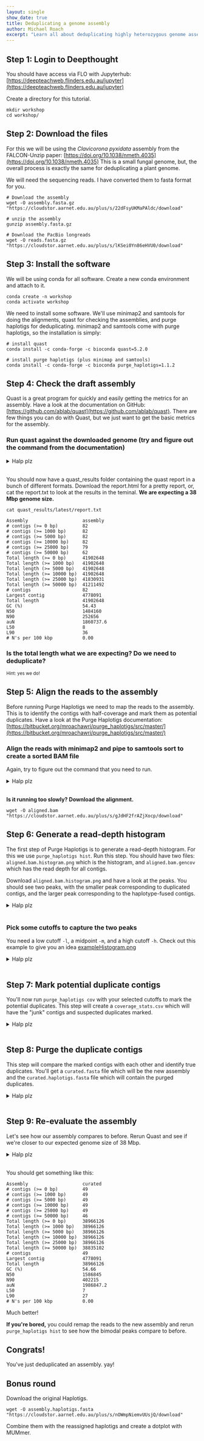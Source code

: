 ```yaml
---
layout: single
show_date: true
title: Deduplicating a genome assembly
author: Michael Roach
excerpt: "Learn all about deduplicating highly heterozygous genome assemblies"
---
```


## Step 1: Login to Deepthought

You should have access via FLO with Jupyterhub:
[https://deepteachweb.flinders.edu.au/jupyter](https://deepteachweb.flinders.edu.au/jupyter)

Create a directory for this tutorial.

```shell
mkdir workshop
cd workshop/
```

## Step 2: Download the files

For this we will be using the _Clavicorona pyxidata_ assembly from the FALCON-Unzip paper:
[https://doi.org/10.1038/nmeth.4035](https://doi.org/10.1038/nmeth.4035)
This is a small fungal genome, but, the overall process is exactly the same for deduplicating a plant genome.

We will need the sequencing reads.
I have converted them to fasta format for you.

```shell
# Download the assembly
wget -O assembly.fasta.gz "https://cloudstor.aarnet.edu.au/plus/s/22dFsyUKMaPAldc/download"

# unzip the assembly
gunzip assembly.fasta.gz

# Download the PacBio longreads
wget -O reads.fasta.gz "https://cloudstor.aarnet.edu.au/plus/s/lKSei0Yn86eHVU0/download"
```

## Step 3: Install the software

We will be using conda for all software.
Create a new conda environment and attach to it.

```shell
conda create -n workshop
conda activate workshop
```

We need to install some software. 
We'll use minimap2 and samtools for doing the alignments, 
quast for checking the assemblies, and purge haplotigs for deduplicating.
minimap2 and samtools come with purge haplotigs, so the installation is simply:

```shell
# install quast
conda install -c conda-forge -c bioconda quast=5.2.0

# install purge haplotigs (plus minimap and samtools)
conda install -c conda-forge -c bioconda purge_haplotigs=1.1.2
```

## Step 4: Check the draft assembly

Quast is a great program for quickly and easily getting the metrics for an assembly.
Have a look at the documentation on GitHub: [https://github.com/ablab/quast](https://github.com/ablab/quast). 
There are few things you can do with Quast, but we just want to get the basic metrics for the assembly.

### Run quast against the downloaded genome (try and figure out the command from the documentation)

<details>
    <summary>Halp plz</summary>
quast assembly.fasta
</details><br>

You should now have a quast_results folder containing the quast report in a bunch of different formats. 
Download the report.html for a pretty report, or, cat the report.txt to look at the results in the teminal.
__We are expecting a 38 Mbp genome size.__

```shell
cat quast_results/latest/report.txt
```

```text
Assembly                    assembly
# contigs (>= 0 bp)         82
# contigs (>= 1000 bp)      82
# contigs (>= 5000 bp)      82
# contigs (>= 10000 bp)     82
# contigs (>= 25000 bp)     79
# contigs (>= 50000 bp)     62
Total length (>= 0 bp)      41902648
Total length (>= 1000 bp)   41902648
Total length (>= 5000 bp)   41902648
Total length (>= 10000 bp)  41902648
Total length (>= 25000 bp)  41830931
Total length (>= 50000 bp)  41211492
# contigs                   82
Largest contig              4778091
Total length                41902648
GC (%)                      54.43
N50                         1484160
N90                         252656
auN                         1860737.6
L50                         8
L90                         36
# N's per 100 kbp           0.00

```

### Is the total length what we are expecting? Do we need to deduplicate? 

<small>Hint: yes we do!</small>

## Step 5: Align the reads to the assembly

Before running Purge Haplotigs we need to map the reads to the assembly.
This is to identify the contigs with half-coverage and mark them as potential duplicates.
Have a look at the Purge Haplotigs documentation:
[https://bitbucket.org/mroachawri/purge_haplotigs/src/master/](https://bitbucket.org/mroachawri/purge_haplotigs/src/master/)

### Align the reads with minimap2 and pipe to samtools sort to create a sorted BAM file

Again, try to figure out the command that you need to run.

<details>
    <summary>Halp plz</summary>

minimap2 -ax map-pb assembly.fasta reads.fasta.gz | samtools sort > alignment.bam

</details><br>

__Is it running too slowly?
Download the alignment.__

```shell
wget -O aligned.bam "https://cloudstor.aarnet.edu.au/plus/s/gJdHF2frAZjXocp/download"
```

## Step 6: Generate a read-depth histogram

The first step of Purge Haplotigs is to generate a read-depth histogram.
For this we use `purge_haplotigs hist`.
Run this step. You should have two files: `aligned.bam.histogram.png` which is the histogram,
and `aligned.bam.gencov` which has the read depth for all contigs.

Download `aligned.bam.histogram.png` and have a look at the peaks. 
You should see two peaks, with the smaller peak corresponding to duplicated contigs,
and the larger peak corresponding to the haplotype-fused contigs.

<details>
    <summary>Halp plz</summary>
purge_haplotigs hist -b alignment.bam -g assembly.fasta
</details><br>

### Pick some cutoffs to capture the two peaks

You need a low cutoff `-l`, a midpoint `-m`, and a high cutoff `-h`.
Check out this example to give you an idea [exampleHistogram.png](/assets/images/purgeHaplotigs/exampleHistogram.png)

<details>
    <summary>Halp plz</summary>
    I'm going with low=10, mid=40, high=110
</details><br>

## Step 7: Mark potential duplicate contigs

You'll now run `purge_haplotigs cov` with your selected cutoffs to mark the potential duplicates.
This step will create a `coverage_stats.csv` which will have the "junk" contigs and suspected duplicates marked.

<details>
    <summary>Halp plz</summary>
purge_haplotigs cov -i aligned.bam.gencov -l 15 -m 40 -h 110
</details><br>

## Step 8: Purge the duplicate contigs

This step will compare the marked contigs with each other and identify true duplicates.
You'll get a `curated.fasta` file which will be the new assembly and the `curated.haplotigs.fasta` file 
which will contain the purged duplicates.

<details>
    <summary>Halp plz</summary>
purge_haplotigs purge -g assembly.fasta -c coverage_stats.csv
</details><br>

## Step 9: Re-evaluate the assembly

Let's see how our assembly compares to before. 
Rerun Quast and see if we're closer to our expected genome size of 38 Mbp.

<details>
    <summary>Halp plz</summary>
quast curated.fasta
</details><br>

You should get something like this:

```text
Assembly                    curated
# contigs (>= 0 bp)         49
# contigs (>= 1000 bp)      49
# contigs (>= 5000 bp)      49
# contigs (>= 10000 bp)     49
# contigs (>= 25000 bp)     49
# contigs (>= 50000 bp)     46
Total length (>= 0 bp)      38966126
Total length (>= 1000 bp)   38966126
Total length (>= 5000 bp)   38966126
Total length (>= 10000 bp)  38966126
Total length (>= 25000 bp)  38966126
Total length (>= 50000 bp)  38835102
# contigs                   49
Largest contig              4778091
Total length                38966126
GC (%)                      54.66
N50                         1586845
N90                         402215
auN                         1986847.2
L50                         7
L90                         27
# N's per 100 kbp           0.00
```

Much better!

__If you're bored,__ you could remap the reads to the new assembly and rerun `purge_haplotigs hist` 
to see how the bimodal peaks compare to before.

## Congrats!

You've just deduplicated an assembly. yay!

## Bonus round

Download the original Haplotigs.

```shell
wget -O assembly.haplotigs.fasta "https://cloudstor.aarnet.edu.au/plus/s/nOWmpNiemvUUsjQ/download"
```

Combine them with the reassigned haplotigs and create a dotplot with MUMmer.

